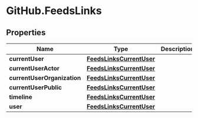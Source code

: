 # GitHub.FeedsLinks

## Properties

Name | Type | Description | Notes
------------ | ------------- | ------------- | -------------
**currentUser** | [**FeedsLinksCurrentUser**](FeedsLinksCurrentUser.md) |  | [optional] 
**currentUserActor** | [**FeedsLinksCurrentUser**](FeedsLinksCurrentUser.md) |  | [optional] 
**currentUserOrganization** | [**FeedsLinksCurrentUser**](FeedsLinksCurrentUser.md) |  | [optional] 
**currentUserPublic** | [**FeedsLinksCurrentUser**](FeedsLinksCurrentUser.md) |  | [optional] 
**timeline** | [**FeedsLinksCurrentUser**](FeedsLinksCurrentUser.md) |  | [optional] 
**user** | [**FeedsLinksCurrentUser**](FeedsLinksCurrentUser.md) |  | [optional] 


